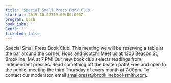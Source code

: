 ```yaml
---
title: 'Special Small Press Book Club!'
start_at: 2015-10-22T19:00:00.000Z
program: bash
book_isbn: ''
Genre: ''
ticketed: false
---
```

Special Small Press Book Club! This meeting we will be reserving a table at the bar around the corner, Hops and Scotch! Meet us at 1306 Beacon St, Brookline, MA at 7 PM!  Our new book club selects readings from independent presses. Read something off the beaten path! Free and open to the public, meeting the third Thursday of every month at 7:00pm. To contact our moderator, email [&#115;&#109;&#097;&#108;&#108;&#112;&#114;&#101;&#115;&#115;&#064;&#098;&#114;&#111;&#111;&#107;&#108;&#105;&#110;&#101;&#098;&#111;&#111;&#107;&#115;&#109;&#105;&#116;&#104;&#046;&#099;&#111;&#109;](&#109;&#097;&#105;&#108;&#116;&#111;:&#115;&#109;&#097;&#108;&#108;&#112;&#114;&#101;&#115;&#115;&#064;&#098;&#114;&#111;&#111;&#107;&#108;&#105;&#110;&#101;&#098;&#111;&#111;&#107;&#115;&#109;&#105;&#116;&#104;&#046;&#099;&#111;&#109;).